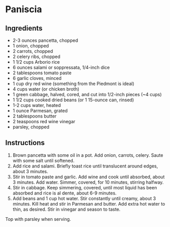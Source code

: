 # Paniscia

## Ingredients

- 2-3 ounces pancetta, chopped
- 1 onion, chopped
- 2 carrots, chopped
- 2 celery ribs, chopped
- 1 1/2 cups Arborio rice
- 6 ounces salami or soppressata, 1/4-inch dice
- 2 tablespoons tomato paste
- 6 garlic cloves, minced
- 1 cup dry red wine (something from the Piedmont is ideal)
- 4 cups water (or chicken broth)
- 1 green cabbage, halved, cored, and cut into 1/2-inch pieces (~4 cups)
- 1 1/2 cups cooked dried beans (or 1 15-ounce can, rinsed)
- 1-2 cups water, heated
- 1 ounce Parmesan, grated
- 2 tablespoons butter
- 2 teaspoons red wine vinegar
- parsley, chopped

## Instructions

1. Brown pancetta with some oil in a pot. Add onion, carrots, celery. Saute with some salt until softened.
2. Add rice and salami. Briefly toast rice until translucent around edges, about 3 minutes.
3. Stir in tomato paste and garlic. Add wine and cook until absorbed, about 3 minutes. Add water. Simmer, covered, for 10 minutes, stirring halfway.
4. Stir in cabbage. Keep simmering, covered, until most liquid has been absorbed and rice is al dente, about 6-9 minutes.
5. Add beans and 1 cup hot water. Stir constantly until creamy, about 3 minutes. Kill heat and stir in Parmesan and butter. Add extra hot water to thin, as desired. Stir in vinegar and season to taste.

Top with parsley when serving.
